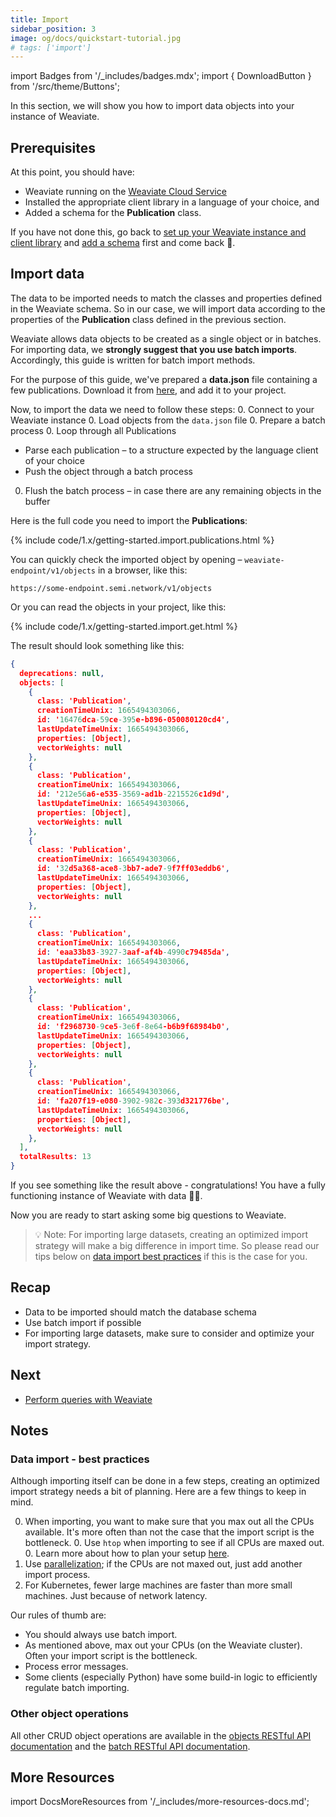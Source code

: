 ```yaml
---
title: Import
sidebar_position: 3
image: og/docs/quickstart-tutorial.jpg
# tags: ['import']
---
```

import Badges from '/_includes/badges.mdx';
import { DownloadButton } from '/src/theme/Buttons';

<Badges/>

In this section, we will show you how to import data objects into your instance of Weaviate.

## Prerequisites 

At this point, you should have: 
- Weaviate running on the [Weaviate Cloud Service](https://console.semi.technology)
- Installed the appropriate client library in a language of your choice, and
- Added a schema for the **Publication** class.

If you have not done this, go back to [set up your Weaviate instance and client library](./installation.md) and [add a schema](./schema.md) first and come back 🙂.

## Import data

The data to be imported needs to match the classes and properties defined in the Weaviate schema. So in our case, we will import data according to the properties of the **Publication** class defined in the previous section.

Weaviate allows data objects to be created as a single object or in batches. For importing data, we **strongly suggest that you use batch imports**. Accordingly, this guide is written for batch import methods.

For the purpose of this guide, we've prepared a **data.json** file containing a few publications. Download it from [here](https://raw.githubusercontent.com/semi-technologies/weaviate-io/main/downloads/data.json), and add it to your project.

Now, to import the data we need to follow these steps:
0. Connect to your Weaviate instance
0. Load objects from the `data.json` file
0. Prepare a batch process
0. Loop through all Publications
  * Parse each publication – to a structure expected by the language client of your choice
  * Push the object through a batch process
0. Flush the batch process – in case there are any remaining objects in the buffer

Here is the full code you need to import the **Publications**:

{% include code/1.x/getting-started.import.publications.html %}

You can quickly check the imported object by opening – `weaviate-endpoint/v1/objects` in a browser, like this:

```
https://some-endpoint.semi.network/v1/objects
```

Or you can read the objects in your project, like this:

{% include code/1.x/getting-started.import.get.html %}

The result should look something like this:

```json
{
  deprecations: null,
  objects: [
    {
      class: 'Publication',
      creationTimeUnix: 1665494303066,
      id: '16476dca-59ce-395e-b896-050080120cd4',
      lastUpdateTimeUnix: 1665494303066,
      properties: [Object],
      vectorWeights: null
    },
    {
      class: 'Publication',
      creationTimeUnix: 1665494303066,
      id: '212e56a6-e535-3569-ad1b-2215526c1d9d',
      lastUpdateTimeUnix: 1665494303066,
      properties: [Object],
      vectorWeights: null
    },
    {
      class: 'Publication',
      creationTimeUnix: 1665494303066,
      id: '32d5a368-ace8-3bb7-ade7-9f7ff03eddb6',
      lastUpdateTimeUnix: 1665494303066,
      properties: [Object],
      vectorWeights: null
    },
    ...
    {
      class: 'Publication',
      creationTimeUnix: 1665494303066,
      id: 'eaa33b83-3927-3aaf-af4b-4990c79485da',
      lastUpdateTimeUnix: 1665494303066,
      properties: [Object],
      vectorWeights: null
    },
    {
      class: 'Publication',
      creationTimeUnix: 1665494303066,
      id: 'f2968730-9ce5-3e6f-8e64-b6b9f68984b0',
      lastUpdateTimeUnix: 1665494303066,
      properties: [Object],
      vectorWeights: null
    },
    {
      class: 'Publication',
      creationTimeUnix: 1665494303066,
      id: 'fa207f19-e080-3902-982c-393d321776be',
      lastUpdateTimeUnix: 1665494303066,
      properties: [Object],
      vectorWeights: null
    },
  ],
  totalResults: 13
}
```

If you see something like the result above - congratulations! You have a fully functioning instance of Weaviate with data 🚀🎉. 

Now you are ready to start asking some big questions to Weaviate.

> 💡 Note: For importing large datasets, creating an optimized import strategy will make a big difference in import time. So please read our tips below on [data import best practices](#data-import---best-practices) if this is the case for you.

## Recap

* Data to be imported should match the database schema
* Use batch import if possible
* For importing large datasets, make sure to consider and optimize your import strategy.

## Next

- [Perform queries with Weaviate](./query.html)

## Notes

### Data import - best practices

Although importing itself can be done in a few steps, creating an optimized import strategy needs a bit of planning. Here are a few things to keep in mind.

0. When importing, you want to make sure that you max out all the CPUs available. It's more often than not the case that the import script is the bottleneck.
    0. Use `htop` when importing to see if all CPUs are maxed out.
    0. Learn more about how to plan your setup [here](./installation.html#running-weaviate-yourself).
0. Use [parallelization](https://www.computerhope.com/jargon/p/parallelization.htm#:~:text=Parallelization%20is%20the%20act%20of,the%20next%2C%20then%20the%20next.); if the CPUs are not maxed out, just add another import process.
0. For Kubernetes, fewer large machines are faster than more small machines. Just because of network latency.

Our rules of thumb are:
* You should always use batch import.
* As mentioned above, max out your CPUs (on the Weaviate cluster). Often your import script is the bottleneck.
* Process error messages.
* Some clients (especially Python) have some build-in logic to efficiently regulate batch importing.

### Other object operations

All other CRUD object operations are available in the [objects RESTful API documentation](../restful-api-references/objects.html) and the [batch RESTful API documentation](../restful-api-references/batch.html).

## More Resources

import DocsMoreResources from '/_includes/more-resources-docs.md';

<DocsMoreResources />

